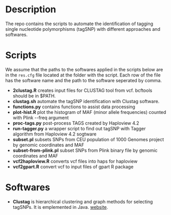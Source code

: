 # Description

The repo contains the scripts to automate the identification of tagging single nucleotide polymorphisms (tagSNP) with different approaches and softwares.

# Scripts

We assume that the paths to the softwares applied in the scripts below are in the `res.cfg` file located at the folder with the script. Each row of the file has the software name and the path to the software seperated by comma. 

* **2clustag.R** creates input files for CLUSTAG tool from vcf. bcftools should be in $PATH. 
* **clustag.sh** automate the tagSNP identification with Clustag software. 
* **functions.py** contains functions to assist data processing 
* **plot-hist.R** plot the histogram of MAF (minor allele frequencies) counted with Plink --freq argument
* **proc-tags.py** post-process TAGS created by Haploview 4.2
* **run-tagger.py** a wrapper script to find out tagSNP with Tagger algorithm from Haploview 4.2 sogtware
* **subset.pl** subsets SNPs from CEU population of 1000 Genomes project by genomic coordinates and MAF
* **subset-from-plink.pl** subset SNPs from Plink binary file by genomic coordinates and MAF
* **vcf2haploview.R** converts vcf files into haps for haploview
* **vcf2gpart.R** convert vcf to input files of gpart R package  

# Softwares

* **Clustag** is hierarchical clustering and graph methods for selecting tagSNPs. It is emplemented in Java. [website](https://www.engineeringletters.com/editors/SIAO/CLUSTAG/CLUSTAG.htm).